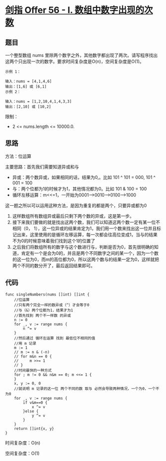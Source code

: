 # [剑指 Offer 56 - I. 数组中数字出现的次数](https://leetcode.cn/problems/shu-zu-zhong-shu-zi-chu-xian-de-ci-shu-lcof/)

## 题目

一个整型数组 nums 里除两个数字之外，其他数字都出现了两次。请写程序找出这两个只出现一次的数字。要求时间复杂度是O(n)，空间复杂度是O(1)。

```golang
示例 1：

输入：nums = [4,1,4,6]
输出：[1,6] 或 [6,1]
示例 2：

输入：nums = [1,2,10,4,1,4,3,3]
输出：[2,10] 或 [10,2]
```


限制：

- 2 <= nums.length <= 10000.0.

## 思路

方法：位运算

主要思路：首先我们需要知道异或和与

- 异或：两个数异或，如果相同的话，结果为0,。比如 101 ^ 101 = 000, 101 ^ 001 = 100
- 与：两个位都为1的时候才为1，其他情况都为0。比如 101 & 100 = 100
- 循环左移运算：m<<=1，一开始为0001-->0010-->0100-->1000

这一题之所以可以运用这种方法，是因为重复的都是两个，只要异或都为0

1. 这样数组所有数组异或最后只剩下两个数的异或，这是第一步。
2. 接下来我们要做的就是找出这两个数，我们可以知道这两个数一定有某一位不相同（0， 1），这一位异或的结果肯定为1，我们用一个数来找出这一位并且标记出来，这里使用的是循环左移运算，每一次都会往高位变成1，当与的结果不为0的时候意味着我们找到这个1的位置了
3. 之后我们将数组所有的数字与这个数进行与，判断是否为0，首先很明确的知道，肯定有一个是会为0的，并且是两个不同数字之间的某一个，因为一个数的这一位为0，而m的高位都为0，所以这两个数与的结果一定为0，这样就把两个不同的数分开了，最后返回结果即可。

## 代码

```golang
func singleNumbers(nums []int) []int {
    //位运算
    //只有两个完全一样的数异或（^）才会等于0
    //与（&）两个位都为1，结果才为1
    //首先找到 两个不一样数 的异或
    n := 0
    for _, v := range nums {
        n ^= v
    }
    //然后通过 循环左运算 找到 最低位不相同的值 
    //用 m 记录
    m := 1
    // m := n & (-n)
    // for m&n == 0 {
    //     m >>= 1
    // }
    //时间最快的一种方式
    for ; m != 0 && n&m == 0; m <<= 1 {
	}
    x, y := 0, 0
    //就说明 m 记录的这一位 两个不同的数 取与 必然会导致两种情况，一个为0，一个不为0
    for _, v := range nums {
        if v&m==0 {
            x ^= v
        }else {
            y ^= v
        }
    }
    return []int{x, y}
}
```

时间复杂度：O(n)

空间复杂度：O(1)

